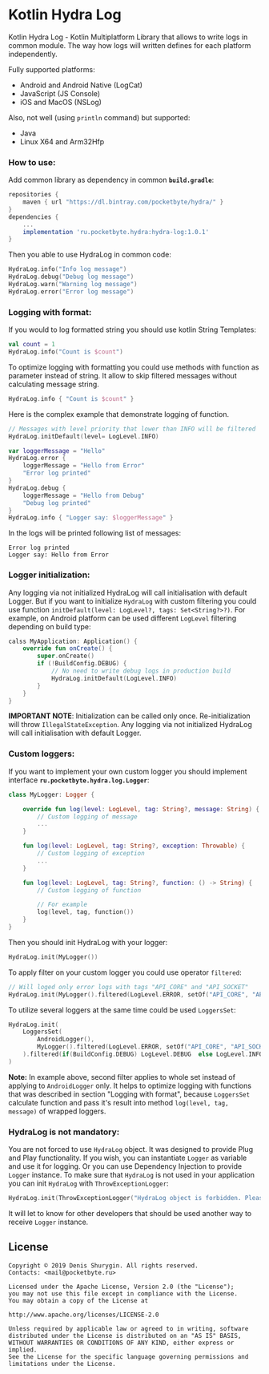 # Kotlin Hydra Log
Kotlin Hydra Log - Kotlin Multiplatform Library that allows to write logs in common module. The way how logs will written defines for each platform independently.

Fully supported platforms:
- Android and Android Native (LogCat)
- JavaScript (JS Console)
- iOS and MacOS (NSLog)

Also, not well (using `println` command) but supported:
- Java
- Linux X64 and Arm32Hfp

### How to use:
Add common library as dependency in common **`build.gradle`**:
```gradle
repositories {
    maven { url "https://dl.bintray.com/pocketbyte/hydra/" }
}
dependencies {
    ...
    implementation 'ru.pocketbyte.hydra:hydra-log:1.0.1'
}
```

Then you able to use HydraLog in common code:
```Kotlin
HydraLog.info("Info log message")
HydraLog.debug("Debug log message")
HydraLog.warn("Warning log message")
HydraLog.error("Error log message")
```
### Logging with format:
If you would to log formatted string you should use kotlin String Templates:
```Kotlin
val count = 1
HydraLog.info("Count is $count")
```
To optimize logging with formatting you could use methods with function as parameter instead of string. It allow to skip filtered messages without calculating message string.
```Kotlin
HydraLog.info { "Count is $count" }
```
Here is the complex example that demonstrate logging of function.
```Kotlin
// Messages with level priority that lower than INFO will be filtered
HydraLog.initDefault(level= LogLevel.INFO)

var loggerMessage = "Hello"
HydraLog.error {
    loggerMessage = "Hello from Error"
    "Error log printed"
}
HydraLog.debug {
    loggerMessage = "Hello from Debug"
    "Debug log printed"
}
HydraLog.info { "Logger say: $loggerMessage" }
```
In the logs will be printed following list of messages:
```
Error log printed
Logger say: Hello from Error
```
### Logger initialization:
Any logging via not initialized HydraLog will call initialisation with default Logger. But if you want to initialize `HydraLog` with custom filtering you could use function `initDefault(level: LogLevel?, tags: Set<String?>?)`.
For example, on Android platform can be used different `LogLevel` filtering depending on build type:
```Kotlin
calss MyApplication: Application() {
    override fun onCreate() {
        super.onCreate()
        if (!BuildConfig.DEBUG) {
            // No need to write debug logs in production build
            HydraLog.initDefault(LogLevel.INFO)
        }
    }
}
```
**IMPORTANT NOTE**: Initialization can be called only once. Re-initialization will throw `IllegalStateException`. Any logging via not initialized HydraLog will call initialisation with default Logger.

### Custom loggers:
If you want to implement your own custom logger you should implement interface **`ru.pocketbyte.hydra.log.Logger`**:

```Kotlin
class MyLogger: Logger {

    override fun log(level: LogLevel, tag: String?, message: String) {
        // Custom logging of message
        ...
    }

    fun log(level: LogLevel, tag: String?, exception: Throwable) {
        // Custom logging of exception
        ...
    }

    fun log(level: LogLevel, tag: String?, function: () -> String) {
        // Custom logging of function

        // For example
        log(level, tag, function())
    }
}
```

Then you should init HydraLog with your logger:

```Kotlin
HydraLog.init(MyLogger())
```
To apply filter on your custom logger you could use operator `filtered`:
```Kotlin
// Will loged only error logs with tags "API_CORE" and "API_SOCKET"
HydraLog.init(MyLogger().filtered(LogLevel.ERROR, setOf("API_CORE", "API_SOCKET")))
```

To utilize several loggers at the same time could be used `LoggersSet`:
```Kotlin
HydraLog.init(
    LoggersSet(
        AndroidLogger(),
        MyLogger().filtered(LogLevel.ERROR, setOf("API_CORE", "API_SOCKET"))
    ).filtered(if(BuildConfig.DEBUG) LogLevel.DEBUG  else LogLevel.INFO)
)
```
**Note:** In example above, second filter applies to whole set instead of applying to `AndroidLogger` only. It helps to optimize logging with functions that was described in section "Logging with format", because `LoggersSet` calculate function and pass it's result into method `log(level, tag, message)` of wrapped loggers.

### HydraLog is not mandatory:
You are not forced to use `HydraLog` object. It was designed to provide Plug and Play functionality. If you wish, you can instantiate `Logger` as variable and use it for logging. Or you can use Dependency Injection to provide `Logger` instance. To make sure that `HydraLog` is not used in your application you can init `HydraLog` with `ThrowExceptionLogger`:
```Kotlin
HydraLog.init(ThrowExceptionLogger("HydraLog object is forbidden. Please use DI to get Logger instance."))
```
It will let to know for other developers that should be used another way to receive `Logger` instance.

## License

```
Copyright © 2019 Denis Shurygin. All rights reserved.
Contacts: <mail@pocketbyte.ru>

Licensed under the Apache License, Version 2.0 (the "License");
you may not use this file except in compliance with the License.
You may obtain a copy of the License at

http://www.apache.org/licenses/LICENSE-2.0

Unless required by applicable law or agreed to in writing, software
distributed under the License is distributed on an "AS IS" BASIS,
WITHOUT WARRANTIES OR CONDITIONS OF ANY KIND, either express or implied.
See the License for the specific language governing permissions and
limitations under the License.
```



